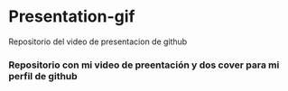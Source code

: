 # Presentation-gif
Repositorio del video de presentacion de github

### Repositorio con mi video de preentación y dos cover para mi perfil de github
